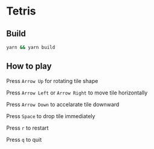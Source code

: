 # Tetris

## Build

```bash
yarn && yarn build
```

## How to play

Press `Arrow Up` for rotating tile shape

Press `Arrow Left` or `Arrow Right` to move tile horizontally

Press `Arrow Down` to accelarate tile downward

Press `Space` to drop tile immediately

Press `r` to restart

Press `q` to quit
